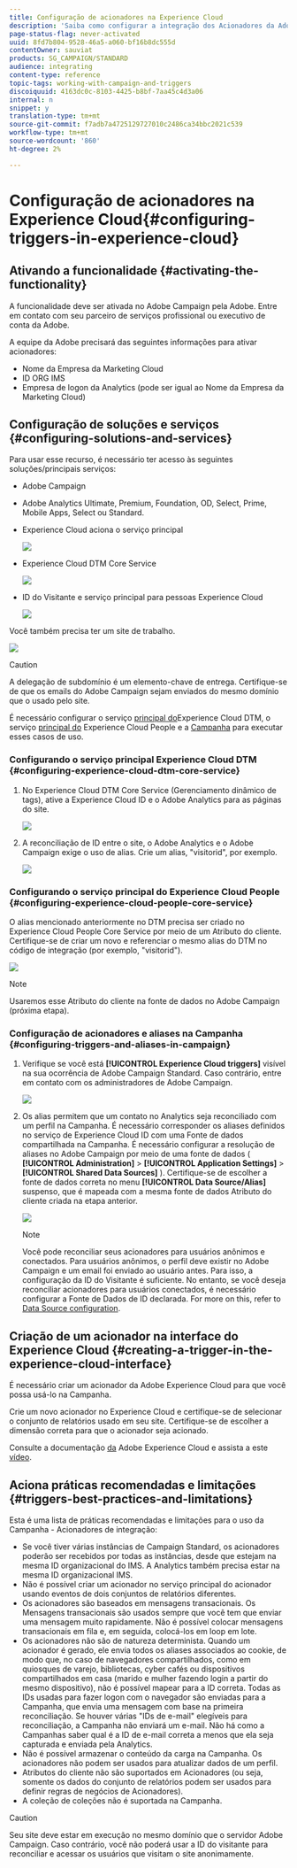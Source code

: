 ```yaml
---
title: Configuração de acionadores na Experience Cloud
description: 'Saiba como configurar a integração dos Acionadores da Adobe Experience Cloud para enviar delivery personalizados aos seus clientes com base em seus comportamentos anteriores. '
page-status-flag: never-activated
uuid: 8fd7b804-9528-46a5-a060-bf16b8dc555d
contentOwner: sauviat
products: SG_CAMPAIGN/STANDARD
audience: integrating
content-type: reference
topic-tags: working-with-campaign-and-triggers
discoiquuid: 4163dc0c-8103-4425-b8bf-7aa45c4d3a06
internal: n
snippet: y
translation-type: tm+mt
source-git-commit: f7adb7a4725129727010c2486ca34bbc2021c539
workflow-type: tm+mt
source-wordcount: '860'
ht-degree: 2%

---
```



# Configuração de acionadores na Experience Cloud{#configuring-triggers-in-experience-cloud}

## Ativando a funcionalidade {#activating-the-functionality}

A funcionalidade deve ser ativada no Adobe Campaign pela Adobe. Entre em contato com seu parceiro de serviços profissional ou executivo de conta da Adobe.

A equipe da Adobe precisará das seguintes informações para ativar acionadores:

* Nome da Empresa da Marketing Cloud
* ID ORG IMS
* Empresa de logon da Analytics (pode ser igual ao Nome da Empresa da Marketing Cloud)

## Configuração de soluções e serviços {#configuring-solutions-and-services}

Para usar esse recurso, é necessário ter acesso às seguintes soluções/principais serviços:

* Adobe Campaign
* Adobe Analytics Ultimate, Premium, Foundation, OD, Select, Prime, Mobile Apps, Select ou Standard.
* Experience Cloud aciona o serviço principal

   ![](assets/trigger_uc_prereq_1.png)

* Experience Cloud DTM Core Service

   ![](assets/trigger_uc_prereq_2.png)

* ID do Visitante e serviço principal para pessoas Experience Cloud

   ![](assets/trigger_uc_prereq_3.png)

Você também precisa ter um site de trabalho.

![](assets/trigger_uc_prereq_4.png)

>[!CAUTION]
>
>A delegação de subdomínio é um elemento-chave de entrega. Certifique-se de que os emails do Adobe Campaign sejam enviados do mesmo domínio que o usado pelo site.

É necessário configurar o serviço [principal do](#configuring-experience-cloud-dtm-core-service)Experience Cloud DTM, o serviço [principal do](#configuring-experience-cloud-people-core-service) Experience Cloud People e a [Campanha](#configuring-triggers-and-aliases-in-campaign) para executar esses casos de uso.

### Configurando o serviço principal Experience Cloud DTM {#configuring-experience-cloud-dtm-core-service}

1. No Experience Cloud DTM Core Service (Gerenciamento dinâmico de tags), ative a Experience Cloud ID e o Adobe Analytics para as páginas do site.

   ![](assets/trigger_uc_conf_1.png)

1. A reconciliação de ID entre o site, o Adobe Analytics e o Adobe Campaign exige o uso de alias. Crie um alias, &quot;visitorid&quot;, por exemplo.

   ![](assets/trigger_uc_conf_2.png)

### Configurando o serviço principal do Experience Cloud People {#configuring-experience-cloud-people-core-service}

O alias mencionado anteriormente no DTM precisa ser criado no Experience Cloud People Core Service por meio de um Atributo do cliente. Certifique-se de criar um novo e referenciar o mesmo alias do DTM no código de integração (por exemplo, &quot;visitorid&quot;).

![](assets/trigger_uc_conf_3.png)

>[!NOTE]
>
>Usaremos esse Atributo do cliente na fonte de dados no Adobe Campaign (próxima etapa).

### Configuração de acionadores e aliases na Campanha {#configuring-triggers-and-aliases-in-campaign}

1. Verifique se você está **[!UICONTROL Experience Cloud triggers]** visível na sua ocorrência de Adobe Campaign Standard. Caso contrário, entre em contato com os administradores de Adobe Campaign.

   ![](assets/remarketing_1.png)

1. Os alias permitem que um contato no Analytics seja reconciliado com um perfil na Campanha. É necessário corresponder os aliases definidos no serviço de Experience Cloud ID com uma Fonte de dados compartilhada na Campanha. É necessário configurar a resolução de aliases no Adobe Campaign por meio de uma fonte de dados ( **[!UICONTROL Administration]** > **[!UICONTROL Application Settings]** > **[!UICONTROL Shared Data Sources]** ). Certifique-se de escolher a fonte de dados correta no menu **[!UICONTROL Data Source/Alias]** suspenso, que é mapeada com a mesma fonte de dados Atributo do cliente criada na etapa anterior.

   ![](assets/trigger_uc_conf_5.png)

   >[!NOTE]
   >
   >Você pode reconciliar seus acionadores para usuários anônimos e conectados. Para usuários anônimos, o perfil deve existir no Adobe Campaign e um email foi enviado ao usuário antes. Para isso, a configuração da ID do Visitante é suficiente. No entanto, se você deseja reconciliar acionadores para usuários conectados, é necessário configurar a Fonte de Dados de ID declarada. For more on this, refer to [Data Source configuration](../../integrating/using/provisioning-and-configuring-integration-with-audience-manager-or-people-core-service.md#step-2--configure-the-data-sources).

## Criação de um acionador na interface do Experience Cloud {#creating-a-trigger-in-the-experience-cloud-interface}

É necessário criar um acionador da Adobe Experience Cloud para que você possa usá-lo na Campanha.

Crie um novo acionador no Experience Cloud e certifique-se de selecionar o conjunto de relatórios usado em seu site. Certifique-se de escolher a dimensão correta para que o acionador seja acionado.

Consulte a documentação [da](https://docs.adobe.com/content/help/en/core-services/interface/activation/triggers.html) Adobe Experience Cloud e assista a este [vídeo](https://helpx.adobe.com/marketing-cloud/how-to/email-marketing.html#step-two).

## Aciona práticas recomendadas e limitações {#triggers-best-practices-and-limitations}

Esta é uma lista de práticas recomendadas e limitações para o uso da Campanha - Acionadores de integração:

* Se você tiver várias instâncias de Campaign Standard, os acionadores poderão ser recebidos por todas as instâncias, desde que estejam na mesma ID organizacional do IMS. A Analytics também precisa estar na mesma ID organizacional IMS.
* Não é possível criar um acionador no serviço principal do acionador usando eventos de dois conjuntos de relatórios diferentes.
* Os acionadores são baseados em mensagens transacionais. Os Mensagens transacionais são usados sempre que você tem que enviar uma mensagem muito rapidamente. Não é possível colocar mensagens transacionais em fila e, em seguida, colocá-los em loop em lote.
* Os acionadores não são de natureza determinista. Quando um acionador é gerado, ele envia todos os aliases associados ao cookie, de modo que, no caso de navegadores compartilhados, como em quiosques de varejo, bibliotecas, cyber cafés ou dispositivos compartilhados em casa (marido e mulher fazendo login a partir do mesmo dispositivo), não é possível mapear para a ID correta. Todas as IDs usadas para fazer logon com o navegador são enviadas para a Campanha, que envia uma mensagem com base na primeira reconciliação. Se houver várias &quot;IDs de e-mail&quot; elegíveis para reconciliação, a Campanha não enviará um e-mail. Não há como a Campanhas saber qual é a ID de e-mail correta a menos que ela seja capturada e enviada pela Analytics.
* Não é possível armazenar o conteúdo da carga na Campanha. Os acionadores não podem ser usados para atualizar dados de um perfil.
* Atributos do cliente não são suportados em Acionadores (ou seja, somente os dados do conjunto de relatórios podem ser usados para definir regras de negócios de Acionadores).
* A coleção de coleções não é suportada na Campanha.

>[!CAUTION]
>
>Seu site deve estar em execução no mesmo domínio que o servidor Adobe Campaign. Caso contrário, você não poderá usar a ID do visitante para reconciliar e acessar os usuários que visitam o site anonimamente.

